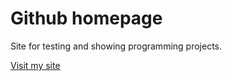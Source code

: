 Github homepage
===============
Site for testing and showing programming projects.

[Visit my site](http://6.github.com)
